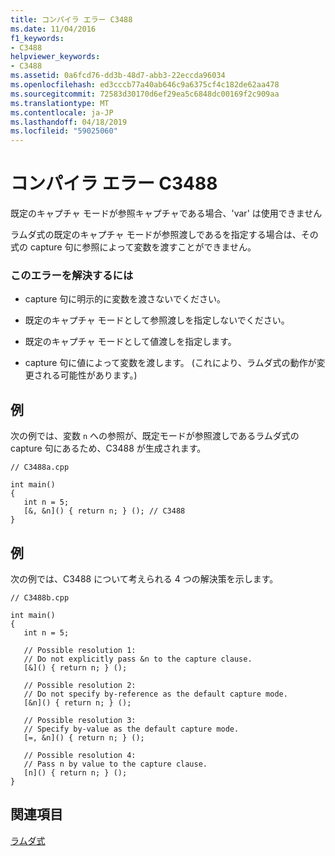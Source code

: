 ```yaml
---
title: コンパイラ エラー C3488
ms.date: 11/04/2016
f1_keywords:
- C3488
helpviewer_keywords:
- C3488
ms.assetid: 0a6fcd76-dd3b-48d7-abb3-22eccda96034
ms.openlocfilehash: ed3cccb77a40ab646c9a6375cf4c182de62aa478
ms.sourcegitcommit: 72583d30170d6ef29ea5c6848dc00169f2c909aa
ms.translationtype: MT
ms.contentlocale: ja-JP
ms.lasthandoff: 04/18/2019
ms.locfileid: "59025060"
---
```

# <a name="compiler-error-c3488"></a>コンパイラ エラー C3488

既定のキャプチャ モードが参照キャプチャである場合、'var' は使用できません

ラムダ式の既定のキャプチャ モードが参照渡しであるを指定する場合は、その式の capture 句に参照によって変数を渡すことができません。

### <a name="to-correct-this-error"></a>このエラーを解決するには

- capture 句に明示的に変数を渡さないでください。

- 既定のキャプチャ モードとして参照渡しを指定しないでください。

- 既定のキャプチャ モードとして値渡しを指定します。

- capture 句に値によって変数を渡します。 (これにより、ラムダ式の動作が変更される可能性があります。)

## <a name="example"></a>例

次の例では、変数 `n` への参照が、既定モードが参照渡しであるラムダ式の capture 句にあるため、C3488 が生成されます。

```
// C3488a.cpp

int main()
{
   int n = 5;
   [&, &n]() { return n; } (); // C3488
}
```

## <a name="example"></a>例

次の例では、C3488 について考えられる 4 つの解決策を示します。

```
// C3488b.cpp

int main()
{
   int n = 5;

   // Possible resolution 1:
   // Do not explicitly pass &n to the capture clause.
   [&]() { return n; } ();

   // Possible resolution 2:
   // Do not specify by-reference as the default capture mode.
   [&n]() { return n; } ();

   // Possible resolution 3:
   // Specify by-value as the default capture mode.
   [=, &n]() { return n; } ();

   // Possible resolution 4:
   // Pass n by value to the capture clause.
   [n]() { return n; } ();
}
```

## <a name="see-also"></a>関連項目

[ラムダ式](../../cpp/lambda-expressions-in-cpp.md)